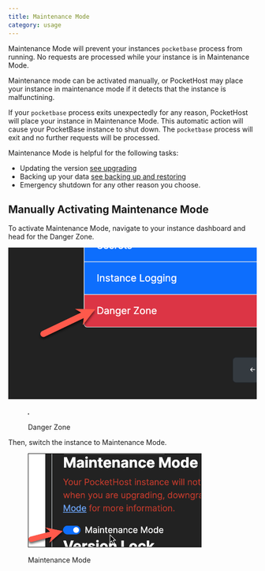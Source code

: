 ```yaml
---
title: Maintenance Mode
category: usage
---
```


Maintenance Mode will prevent your instances `pocketbase` process from running. No requests are processed while your instance is in Maintenance Mode.

Maintenance mode can be activated manually, or PocketHost may place your instance in maintenance mode if it detects that the instance is malfunctining.

If your `pocketbase` process exits unexpectedly for any reason, PocketHost will place your instance in Maintenance Mode. This automatic action will cause your PocketBase instance to shut down. The `pocketbase` process will exit and no further requests will be processed.

Maintenance Mode is helpful for the following tasks:

- Updating the version [see upgrading](./upgrading.md)
- Backing up your data [see backing up and restoring](./backup-and-restore.md)
- Emergency shutdown for any other reason you choose.

## Manually Activating Maintenance Mode

To activate Maintenance Mode, navigate to your instance dashboard and head for the Danger Zone.

<div align="left">

![Danger Zone](../usage/danger-zone.png)

<figure><img src={DangerZone.src} alt="" width="350" border=1><figcaption><p>Danger Zone</p></figcaption></figure>

</div>

Then, switch the instance to Maintenance Mode.

<div align="left" data-full-width="false">

<figure><img src="maintenance-mode.png" alt="" width="350" border=1><figcaption><p>Maintenance Mode</p></figcaption></figure>

</div>

##
